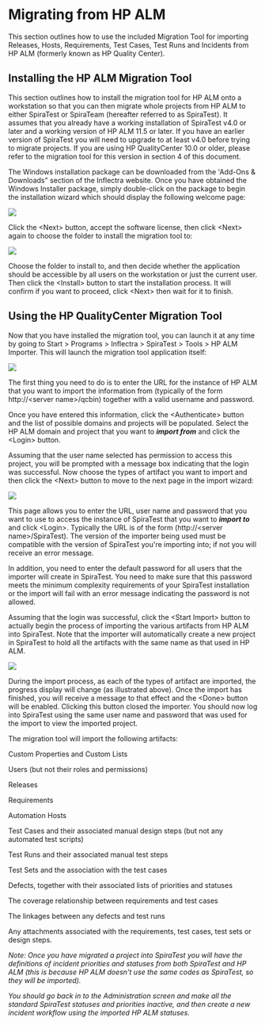 #  Migrating from HP ALM

This section outlines how to use the included Migration Tool for
importing Releases, Hosts, Requirements, Test Cases, Test Runs and
Incidents from HP ALM (formerly known as HP Quality Center).

## Installing the HP ALM Migration Tool

This section outlines how to install the migration tool for HP ALM onto
a workstation so that you can then migrate whole projects from HP ALM to
either SpiraTest or SpiraTeam (hereafter referred to as SpiraTest). It
assumes that you already have a working installation of SpiraTest v4.0
or later and a working version of HP ALM 11.5 or later. If you have an
earlier version of SpiraTest you will need to upgrade to at least v4.0
before trying to migrate projects. If you are using HP QualityCenter
10.0 or older, please refer to the migration tool for this version in
section 4 of this document.

The Windows installation package can be downloaded from the 'Add-Ons &
Downloads" section of the Inflectra website. Once you have obtained the
Windows Installer package, simply double-click on the package to begin
the installation wizard which should display the following welcome page:

 ![](img/Migrating_from_HP_ALM_69.png)


Click the \<Next\> button, accept the software license, then click
\<Next\> again to choose the folder to install the migration tool to:

 ![](img/Migrating_from_HP_ALM_70.png)
 


Choose the folder to install to, and then decide whether the application
should be accessible by all users on the workstation or just the current
user. Then click the \<Install\> button to start the installation
process. It will confirm if you want to proceed, click \<Next\> then
wait for it to finish.

## Using the HP QualityCenter Migration Tool

Now that you have installed the migration tool, you can launch it at any
time by going to Start \> Programs \> Inflectra \> SpiraTest \> Tools \>
HP ALM Importer. This will launch the migration tool application itself:

![](img/Migrating_from_HP_ALM_71.png)



The first thing you need to do is to enter the URL for the instance of
HP ALM that you want to import the information from (typically of the
form http://\<server name\>/qcbin) together with a valid username and
password.

Once you have entered this information, click the \<Authenticate\>
button and the list of possible domains and projects will be populated.
Select the HP ALM domain and project that you want to ***import from***
and click the \<Login\> button.

Assuming that the user name selected has permission to access this
project, you will be prompted with a message box indicating that the
login was successful. Now choose the types of artifact you want to
import and then click the \<Next\> button to move to the next page in
the import wizard:

 ![](img/Migrating_from_HP_ALM_72.png)
 


This page allows you to enter the URL, user name and password that you
want to use to access the instance of SpiraTest that you want to
***import to*** and click \<Login\>. Typically the URL is of the form
(http://\<server name\>/SpiraTest). The version of the importer being
used must be compatible with the version of SpiraTest you're importing
into; if not you will receive an error message.

In addition, you need to enter the default password for all users that
the importer will create in SpiraTest. You need to make sure that this
password meets the minimum complexity requirements of your SpiraTest
installation or the import will fail with an error message indicating
the password is not allowed.

Assuming that the login was successful, click the \<Start Import\>
button to actually begin the process of importing the various artifacts
from HP ALM into SpiraTest. Note that the importer will automatically
create a new project in SpiraTest to hold all the artifacts with the
same name as that used in HP ALM.

 ![](img/Migrating_from_HP_ALM_73.png)
 


During the import process, as each of the types of artifact are
imported, the progress display will change (as illustrated above). Once
the import has finished, you will receive a message to that effect and
the \<Done\> button will be enabled. Clicking this button closed the
importer. You should now log into SpiraTest using the same user name and
password that was used for the import to view the imported project.

The migration tool will import the following artifacts:

Custom Properties and Custom Lists

Users (but not their roles and permissions)

Releases

Requirements

Automation Hosts

Test Cases and their associated manual design steps (but not any
automated test scripts)

Test Runs and their associated manual test steps

Test Sets and the association with the test cases

Defects, together with their associated lists of priorities and statuses

The coverage relationship between requirements and test cases

The linkages between any defects and test runs

Any attachments associated with the requirements, test cases, test sets
or design steps.

*Note: Once you have migrated a project into SpiraTest you will have the
definitions of incident priorities and statuses from both SpiraTest and
HP ALM (this is because HP ALM doesn't use the same codes as SpiraTest,
so they will be imported).*

*You should go back in to the Administration screen and make all the
standard SpiraTest statuses and priorities inactive, and then create a
new incident workflow using the imported HP ALM statuses.*

